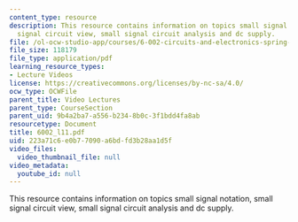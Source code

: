 ```yaml
---
content_type: resource
description: This resource contains information on topics small signal notation, small
  signal circuit view, small signal circuit analysis and dc supply.
file: /ol-ocw-studio-app/courses/6-002-circuits-and-electronics-spring-2007/223a71c6e0b77090a6bdfd3b28aa1d5f_6002_l11.pdf
file_size: 118179
file_type: application/pdf
learning_resource_types:
- Lecture Videos
license: https://creativecommons.org/licenses/by-nc-sa/4.0/
ocw_type: OCWFile
parent_title: Video Lectures
parent_type: CourseSection
parent_uid: 9b4a2ba7-a556-b234-8b0c-3f1bdd4fa8ab
resourcetype: Document
title: 6002_l11.pdf
uid: 223a71c6-e0b7-7090-a6bd-fd3b28aa1d5f
video_files:
  video_thumbnail_file: null
video_metadata:
  youtube_id: null
---
```

This resource contains information on topics small signal notation, small signal circuit view, small signal circuit analysis and dc supply.
